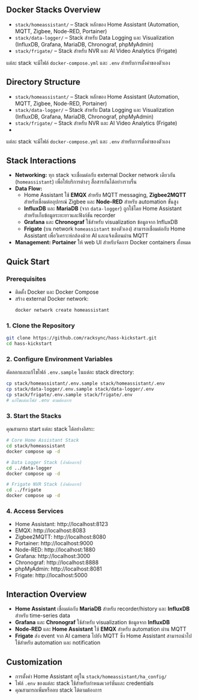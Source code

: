 ## Docker Stacks Overview

- `stack/homeassistant/` – Stack หลักของ Home Assistant (Automation, MQTT, Zigbee, Node-RED, Portainer)
- `stack/data-logger/` – Stack สำหรับ Data Logging และ Visualization (InfluxDB, Grafana, MariaDB, Chronograf, phpMyAdmin)
- `stack/frigate/` – Stack สำหรับ NVR และ AI Video Analytics (Frigate)

แต่ละ stack จะมีไฟล์ `docker-compose.yml` และ `.env` สำหรับการตั้งค่าของตัวเอง

## Directory Structure

- `stack/homeassistant/` – Stack หลักของ Home Assistant (Automation, MQTT, Zigbee, Node-RED, Portainer)
- `stack/data-logger/` – Stack สำหรับ Data Logging และ Visualization (InfluxDB, Grafana, MariaDB, Chronograf, phpMyAdmin)
- `stack/frigate/` – Stack สำหรับ NVR และ AI Video Analytics (Frigate)
- 
แต่ละ stack จะมีไฟล์ `docker-compose.yml` และ `.env` สำหรับการตั้งค่าของตัวเอง

## Stack Interactions

- **Networking:** ทุก stack จะเชื่อมต่อกับ external Docker network เดียวกัน (`homeassistant`) เพื่อให้บริการต่างๆ สื่อสารกันได้อย่างราบรื่น
- **Data Flow:**
  - Home Assistant ใช้ **EMQX** สำหรับ MQTT messaging, **Zigbee2MQTT** สำหรับเชื่อมต่ออุปกรณ์ Zigbee และ **Node-RED** สำหรับ automation ขั้นสูง
  - **InfluxDB** และ **MariaDB** (จาก `data-logger`) ถูกใช้โดย Home Assistant สำหรับเก็บข้อมูลระยะยาวและฟังก์ชัน recorder
  - **Grafana** และ **Chronograf** ใช้สำหรับ visualization ข้อมูลจาก InfluxDB
  - **Frigate** (บน network `homeassistant` ของตัวเอง) สามารถเชื่อมต่อกับ Home Assistant เพื่อวิเคราะห์กล้องด้วย AI และแจ้งเตือนผ่าน MQTT
- **Management:** **Portainer** ให้ web UI สำหรับจัดการ Docker containers ทั้งหมด

## Quick Start

### Prerequisites

- ติดตั้ง Docker และ Docker Compose
- สร้าง external Docker network:
  ```bash
  docker network create homeassistant
  ```

### 1. Clone the Repository

```bash
git clone https://github.com/racksync/hass-kickstart.git
cd hass-kickstart
```

### 2. Configure Environment Variables

คัดลอกและแก้ไขไฟล์ `.env.sample` ในแต่ละ stack directory:

```bash
cp stack/homeassistant/.env.sample stack/homeassistant/.env
cp stack/data-logger/.env.sample stack/data-logger/.env
cp stack/frigate/.env.sample stack/frigate/.env
# แก้ไขแต่ละไฟล์ .env ตามต้องการ
```

### 3. Start the Stacks

คุณสามารถ start แต่ละ stack ได้อย่างอิสระ:

```bash
# Core Home Assistant Stack
cd stack/homeassistant
docker compose up -d

# Data Logger Stack (ถ้าต้องการ)
cd ../data-logger
docker compose up -d

# Frigate NVR Stack (ถ้าต้องการ)
cd ../frigate
docker compose up -d
```

### 4. Access Services

- Home Assistant: http://localhost:8123
- EMQX: http://localhost:8083
- Zigbee2MQTT: http://localhost:8080
- Portainer: http://localhost:9000
- Node-RED: http://localhost:1880
- Grafana: http://localhost:3000
- Chronograf: http://localhost:8888
- phpMyAdmin: http://localhost:8081
- Frigate: http://localhost:5000

## Interaction Overview

- **Home Assistant** เชื่อมต่อกับ **MariaDB** สำหรับ recorder/history และ **InfluxDB** สำหรับ time-series data
- **Grafana** และ **Chronograf** ใช้สำหรับ visualization ข้อมูลจาก **InfluxDB**
- **Node-RED** และ **Home Assistant** ใช้ **EMQX** สำหรับ automation ผ่าน MQTT
- **Frigate** ส่ง event จาก AI camera ไปยัง MQTT ซึ่ง Home Assistant สามารถนำไปใช้สำหรับ automation และ notification

## Customization

- การตั้งค่า Home Assistant อยู่ใน `stack/homeassistant/ha_config/`
- ไฟล์ `.env` ของแต่ละ stack ใช้สำหรับกำหนดเวอร์ชันและ credentials
- คุณสามารถเพิ่มหรือลบ stack ได้ตามต้องการ